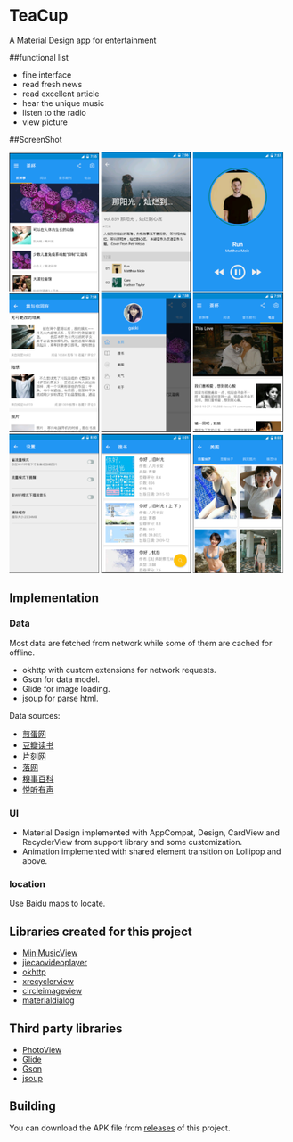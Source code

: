 # TeaCup
A Material Design app for entertainment

##functional list

- fine interface
- read fresh news
- read excellent article
- hear the unique music
- listen to the radio
- view picture

##ScreenShot
<p><img src="screenshot/photo1.png" width="32%" />
<img src="screenshot/photo2.png" width="32%" />
<img src="screenshot/photo3.png" width="32%" />
<img src="screenshot/photo4.png" width="32%" />
<img src="screenshot/photo5.png" width="32%" />
<img src="screenshot/photo6.png" width="32%" />
<img src="screenshot/photo7.png" width="32%" />
<img src="screenshot/photo8.png" width="32%" />
<img src="screenshot/photo9.png" width="32%" /></p>

## Implementation

### Data

Most data are fetched from network while some of them are cached for offline.

- okhttp with custom extensions for network requests.
- Gson for data model.
- Glide for image loading.
- jsoup for parse html.

Data sources:

- [煎蛋网](http://jandan.net/)
- [豆瓣读书](https://book.douban.com/)
- [片刻网](http://www.pianke.me/index/)
- [落网](http://www.luoo.net/)
- [糗事百科](http://www.qiushibaike.com/)
- [悦听有声](http://www.weknow.cn/)

### UI

- Material Design implemented with AppCompat, Design, CardView and RecyclerView from support library and some customization.
- Animation implemented with shared element transition on Lollipop and above.

### location
Use Baidu maps to locate.

## Libraries created for this project

- [MiniMusicView](https://github.com/henry-blue/MiniMusicView)
- [jiecaovideoplayer](https://github.com/lipangit/JieCaoVideoPlayer)
- [okhttp](https://github.com/square/okhttp)
- [xrecyclerview](https://github.com/jianghejie/XRecyclerView)
- [circleimageview](https://github.com/hdodenhof/CircleImageView)
- [materialdialog](https://github.com/drakeet/MaterialDialog)

## Third party libraries

- [PhotoView](https://github.com/chrisbanes/PhotoView)
- [Glide](https://github.com/bumptech/glide)
- [Gson](https://github.com/google/gson)
- [jsoup](https://jsoup.org/download)

## Building

You can download the APK file from [releases](/teacup_1.0_1.apk) of this project.
